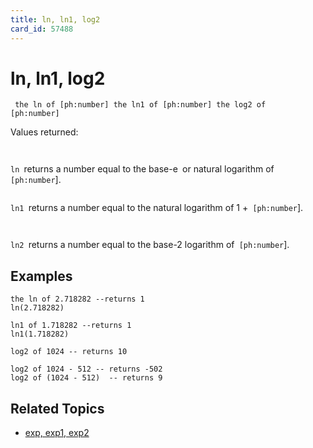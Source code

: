 ```yaml
---
title: ln, ln1, log2
card_id: 57488
---
```


# ln, ln1, log2

<code><pre>
the ln of [ph:number]
the ln1 of [ph:number]
the log2 of [ph:number]
</pre></code>

Values returned:  <code><pre>
</pre></code>

<code>ln </code>returns a number equal to the base-e<code> </code>or natural logarithm of<code> [ph:number</code>].  <code><pre>
</pre></code>

<code>ln1 </code>returns a number equal to the natural logarithm of 1 +<code> [ph:number</code>].   <code><pre>
</pre></code>

<code>ln2 </code>returns a number equal to the base-2 logarithm of<code> [ph:number</code>]. 


## Examples

```
the ln of 2.718282 --returns 1
ln(2.718282)

ln1 of 1.718282 --returns 1
ln1(1.718282)

log2 of 1024 -- returns 10

log2 of 1024 - 512 -- returns -502
log2 of (1024 - 512)  -- returns 9
```

## Related Topics

* [exp, exp1, exp2](/HyperTalkReference/functions/exp-exp1-exp2)
